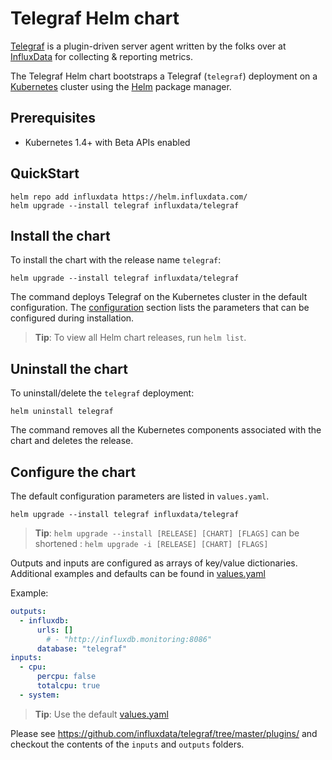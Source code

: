 # Telegraf Helm chart

[Telegraf](https://github.com/influxdata/telegraf) is a plugin-driven server agent written by the folks over at [InfluxData](https://influxdata.com) for collecting & reporting metrics.

The Telegraf Helm chart bootstraps a Telegraf (`telegraf`) deployment on a [Kubernetes](http://kubernetes.io) cluster using the [Helm](https://helm.sh) package manager.

## Prerequisites

- Kubernetes 1.4+ with Beta APIs enabled

## QuickStart

```console
helm repo add influxdata https://helm.influxdata.com/
helm upgrade --install telegraf influxdata/telegraf
```

## Install the chart

To install the chart with the release name `telegraf`:

```console
helm upgrade --install telegraf influxdata/telegraf
```

The command deploys Telegraf on the Kubernetes cluster in the default configuration. The [configuration](#configuration) section lists the parameters that can be configured during installation.

> **Tip**: To view all Helm chart releases, run `helm list`.

## Uninstall the chart

To uninstall/delete the `telegraf` deployment:

```console
helm uninstall telegraf
```

The command removes all the Kubernetes components associated with the chart and deletes the release.

## Configure the chart

The default configuration parameters are listed in `values.yaml`.

```console
helm upgrade --install telegraf influxdata/telegraf
```

> **Tip**: `helm upgrade --install [RELEASE] [CHART] [FLAGS]` can be shortened : `helm upgrade -i [RELEASE] [CHART] [FLAGS]`

Outputs and inputs are configured as arrays of key/value dictionaries. Additional examples and defaults can be found in [values.yaml](values.yaml)

Example:

```yaml
outputs:
  - influxdb:
      urls: []
        # - "http://influxdb.monitoring:8086"
      database: "telegraf"
inputs:
  - cpu:
      percpu: false
      totalcpu: true
  - system:
```

> **Tip**: Use the default [values.yaml](values.yaml)

Please see https://github.com/influxdata/telegraf/tree/master/plugins/ and checkout the contents of the `inputs` and `outputs` folders.
